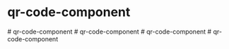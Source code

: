 ﻿# qr-code-component
﻿# qr-code-component
﻿# qr-code-component
﻿# qr-code-component
﻿# qr-code-component

